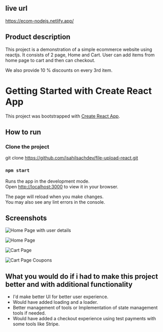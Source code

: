 ## live url 
https://ecom-nodejs.netlify.app/

## Product description
This project is a demonstration of a simple ecommerce website using reactjs. It consists of 2 page, Home and Cart. User can add items from home page to cart and then can checkout.

We also provide 10 % discounts on every 3rd item.

# Getting Started with Create React App

This project was bootstrapped with [Create React App](https://github.com/facebook/create-react-app).

## How to run

### Clone the project
 git clone https://github.com/isahilsachdev/file-upload-react.git
### `npm start`

Runs the app in the development mode.\
Open [http://localhost:3000](http://localhost:3000) to view it in your browser.

The page will reload when you make changes.\
You may also see any lint errors in the console.

## Screenshots

![Home Page with user details](https://user-images.githubusercontent.com/73214085/216952977-542accf4-907a-4434-ab0f-8ec2653b76d7.png)

![Home Page](https://user-images.githubusercontent.com/73214085/216953200-820f1bff-6efd-4245-8639-7ecd587b9ebb.png)

![Cart Page](https://user-images.githubusercontent.com/73214085/216953360-cb07f98d-cee3-414c-bb8d-0b7123eaa50d.png)

![Cart Page Coupons](https://user-images.githubusercontent.com/73214085/216953517-4b32a97b-3b3e-473f-a02b-f3fcc4153733.png)


## What you would do if i had to make this project better and with additional functionality

* I'd make better UI for better user experience.
* Would have added loading and a loader.
* Better management of tools or Implementation of state management tools if needed.
* Would have added a checkout experience using test payments with some tools like Stripe.



